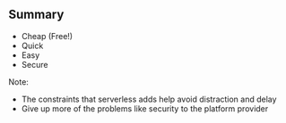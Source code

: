 ## Summary

- Cheap (Free!)
- Quick
- Easy
- Secure

Note:
 - The constraints that serverless adds help avoid distraction and delay
 - Give up more of the problems like security to the platform provider
